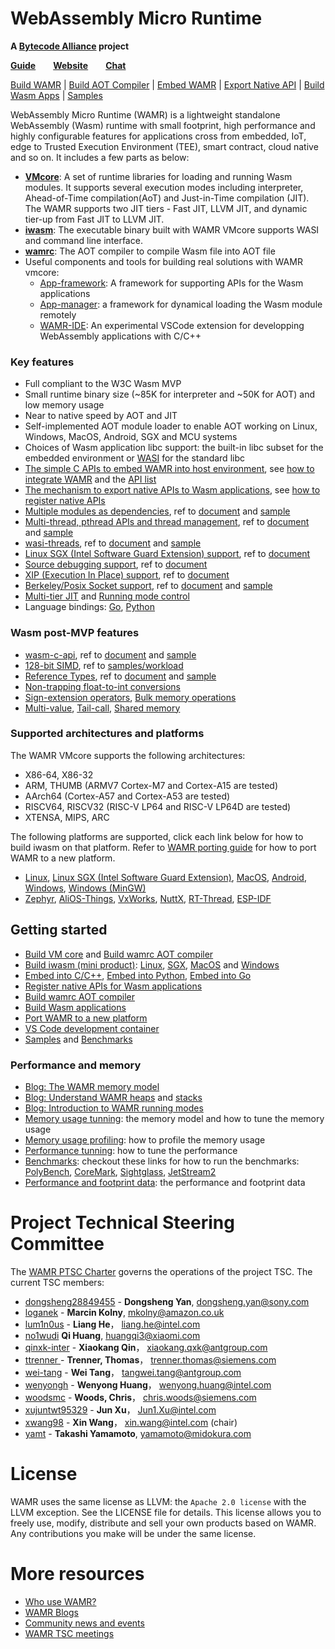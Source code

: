 # WebAssembly Micro Runtime


**A [Bytecode Alliance][BA] project**

[BA]: https://bytecodealliance.org/

**[Guide](https://wamr.gitbook.io/)**&emsp;&emsp;**[Website](https://bytecodealliance.github.io/wamr.dev)**&emsp;&emsp;**[Chat](https://bytecodealliance.zulipchat.com/#narrow/stream/290350-wamr)**

[Build WAMR](./doc/build_wamr.md) | [Build AOT Compiler](./wamr-compiler/README.md) | [Embed WAMR](./doc/embed_wamr.md) | [Export Native API](./doc/export_native_api.md) | [Build Wasm Apps](./doc/build_wasm_app.md) | [Samples](./samples/README.md)

WebAssembly Micro Runtime (WAMR) is a lightweight standalone WebAssembly (Wasm) runtime with small footprint, high performance and highly configurable features for applications cross from embedded, IoT, edge to Trusted Execution Environment (TEE), smart contract, cloud native and so on. It includes a few parts as below:
- [**VMcore**](./core/iwasm/): A set of runtime libraries for loading and running Wasm modules. It supports several execution modes including interpreter, Ahead-of-Time compilation(AoT) and Just-in-Time compilation (JIT). The WAMR supports two JIT tiers - Fast JIT, LLVM JIT, and dynamic tier-up from Fast JIT to LLVM JIT.
- [**iwasm**](./product-mini/): The executable binary built with WAMR VMcore supports WASI and command line interface.
- [**wamrc**](./wamr-compiler/): The AOT compiler to compile Wasm file into AOT file
- Useful components and tools for building real solutions with WAMR vmcore:
  - [App-framework](./core/app-framework/README.md): A framework for supporting APIs for the Wasm applications
  - [App-manager](./core/app-mgr/README.md): a framework for dynamical loading the Wasm module remotely
  - [WAMR-IDE](./test-tools/wamr-ide): An experimental VSCode extension for developping WebAssembly applications with C/C++


### Key features
- Full compliant to the W3C Wasm MVP
- Small runtime binary size (~85K for interpreter and ~50K for AOT) and low memory usage
- Near to native speed by AOT and JIT
- Self-implemented AOT module loader to enable AOT working on Linux, Windows, MacOS, Android, SGX and MCU systems
- Choices of Wasm application libc support: the built-in libc subset for the embedded environment or [WASI](https://github.com/WebAssembly/WASI) for the standard libc
- [The simple C APIs to embed WAMR into host environment](./doc/embed_wamr.md), see [how to integrate WAMR](./doc/embed_wamr.md) and the [API list](./core/iwasm/include/wasm_export.h)
- [The mechanism to export native APIs to Wasm applications](./doc/export_native_api.md), see [how to register native APIs](./doc/export_native_api.md)
- [Multiple modules as dependencies](./doc/multi_module.md), ref to [document](./doc/multi_module.md) and [sample](samples/multi-module)
- [Multi-thread, pthread APIs and thread management](./doc/pthread_library.md), ref to [document](./doc/pthread_library.md) and [sample](samples/multi-thread)
- [wasi-threads](./doc/pthread_impls.md#wasi-threads-new), ref to [document](./doc/pthread_impls.md#wasi-threads-new) and [sample](samples/wasi-threads)
- [Linux SGX (Intel Software Guard Extension) support](./doc/linux_sgx.md), ref to [document](./doc/linux_sgx.md)
- [Source debugging support](./doc/source_debugging.md), ref to [document](./doc/source_debugging.md)
- [XIP (Execution In Place) support](./doc/xip.md), ref to [document](./doc/xip.md)
- [Berkeley/Posix Socket support](./doc/socket_api.md), ref to [document](./doc/socket_api.md) and [sample](./samples/socket-api)
- [Multi-tier JIT](./product-mini#linux) and [Running mode control](https://bytecodealliance.github.io/wamr.dev/blog/introduction-to-wamr-running-modes/)
- Language bindings: [Go](./language-bindings/go/README.md), [Python](./language-bindings/python/README.md)

### Wasm post-MVP features
- [wasm-c-api](https://github.com/WebAssembly/wasm-c-api), ref to [document](doc/wasm_c_api.md) and [sample](samples/wasm-c-api)
- [128-bit SIMD](https://github.com/WebAssembly/simd), ref to [samples/workload](samples/workload)
- [Reference Types](https://github.com/WebAssembly/reference-types), ref to [document](doc/ref_types.md) and [sample](samples/ref-types)
- [Non-trapping float-to-int conversions](https://github.com/WebAssembly/nontrapping-float-to-int-conversions)
- [Sign-extension operators](https://github.com/WebAssembly/sign-extension-ops), [Bulk memory operations](https://github.com/WebAssembly/bulk-memory-operations)
- [Multi-value](https://github.com/WebAssembly/multi-value), [Tail-call](https://github.com/WebAssembly/tail-call), [Shared memory](https://github.com/WebAssembly/threads/blob/main/proposals/threads/Overview.md#shared-linear-memory)

### Supported architectures and platforms
The WAMR VMcore supports the following architectures:  
- X86-64, X86-32
- ARM, THUMB (ARMV7 Cortex-M7 and Cortex-A15 are tested)
- AArch64 (Cortex-A57 and Cortex-A53 are tested)
- RISCV64, RISCV32 (RISC-V LP64 and RISC-V LP64D are tested)
- XTENSA, MIPS, ARC

The following platforms are supported, click each link below for how to build iwasm on that platform. Refer to [WAMR porting guide](./doc/port_wamr.md) for how to port WAMR to a new platform.  
- [Linux](./product-mini/README.md#linux),  [Linux SGX (Intel Software Guard Extension)](./doc/linux_sgx.md),  [MacOS](./product-mini/README.md#macos),  [Android](./product-mini/README.md#android), [Windows](./product-mini/README.md#windows), [Windows (MinGW)](./product-mini/README.md#mingw)
- [Zephyr](./product-mini/README.md#zephyr),  [AliOS-Things](./product-mini/README.md#alios-things),  [VxWorks](./product-mini/README.md#vxworks), [NuttX](./product-mini/README.md#nuttx), [RT-Thread](./product-mini/README.md#RT-Thread), [ESP-IDF](./product-mini/README.md#esp-idf)


## Getting started
- [Build VM core](./doc/build_wamr.md) and [Build wamrc AOT compiler](./wamr-compiler/README.md)
- [Build iwasm (mini product)](./product-mini/README.md): [Linux](./product-mini/README.md#linux), [SGX](./doc/linux_sgx.md), [MacOS](./product-mini/README.md#macos) and [Windows](./product-mini/README.md#windows)
- [Embed into C/C++](./doc/embed_wamr.md), [Embed into Python](./language-bindings/python), [Embed into Go](./language-bindings/go)
- [Register native APIs for Wasm applications](./doc/export_native_api.md)
- [Build wamrc AOT compiler](./wamr-compiler/README.md)
- [Build Wasm applications](./doc/build_wasm_app.md)
- [Port WAMR to a new platform](./doc/port_wamr.md)
- [VS Code development container](./doc/devcontainer.md)
- [Samples](./samples) and [Benchmarks](./tests/benchmarks) 



### Performance and memory
- [Blog: The WAMR memory model](https://bytecodealliance.github.io/wamr.dev/blog/the-wamr-memory-model/)
- [Blog: Understand WAMR heaps](https://bytecodealliance.github.io/wamr.dev/blog/understand-the-wamr-heaps/) and [stacks](https://bytecodealliance.github.io/wamr.dev/blog/understand-the-wamr-stacks/)
- [Blog: Introduction to WAMR running modes](https://bytecodealliance.github.io/wamr.dev/blog/introduction-to-wamr-running-modes/)
- [Memory usage tunning](./doc/memory_tune.md): the memory model and how to tune the memory usage
- [Memory usage profiling](./doc/build_wamr.md#enable-memory-profiling-experiment): how to profile the memory usage
- [Performance tunning](./doc/perf_tune.md): how to tune the performance
- [Benchmarks](./tests/benchmarks): checkout these links for how to run the benchmarks: [PolyBench](./tests/benchmarks/polybench), [CoreMark](./tests/benchmarks/coremark), [Sightglass](./tests/benchmarks/sightglass), [JetStream2](./tests/benchmarks/jetstream)
- [Performance and footprint data](https://github.com/bytecodealliance/wasm-micro-runtime/wiki/Performance): the performance and footprint data



Project Technical Steering Committee
====================================
The [WAMR PTSC Charter](./TSC_Charter.md) governs the operations of the project TSC.
The current TSC members:
- [dongsheng28849455](https://github.com/dongsheng28849455) - **Dongsheng Yan**, <dongsheng.yan@sony.com>
- [loganek](https://github.com/loganek) - **Marcin Kolny**, <mkolny@amazon.co.uk>
- [lum1n0us](https://github.com/lum1n0us) - **Liang He**， <liang.he@intel.com>
- [no1wudi](https://github.com/no1wudi) **Qi Huang**, <huangqi3@xiaomi.com>
- [qinxk-inter](https://github.com/qinxk-inter) - **Xiaokang Qin**， <xiaokang.qxk@antgroup.com>
- [ttrenner ](https://github.com/ttrenner) - **Trenner, Thomas**， <trenner.thomas@siemens.com>
- [wei-tang](https://github.com/wei-tang) - **Wei Tang**， <tangwei.tang@antgroup.com>
- [wenyongh](https://github.com/wenyongh) - **Wenyong Huang**， <wenyong.huang@intel.com>
- [woodsmc](https://github.com/woodsmc) - **Woods, Chris**， <chris.woods@siemens.com>
- [xujuntwt95329](https://github.com/xujuntwt95329) - **Jun Xu**， <Jun1.Xu@intel.com>
- [xwang98](https://github.com/xwang98) - **Xin Wang**， <xin.wang@intel.com> (chair)
- [yamt](https://github.com/yamt) - **Takashi Yamamoto**, <yamamoto@midokura.com>


License
=======
WAMR uses the same license as LLVM: the `Apache 2.0 license` with the LLVM
exception. See the LICENSE file for details. This license allows you to freely
use, modify, distribute and sell your own products based on WAMR.
Any contributions you make will be under the same license.

# More resources
- [Who use WAMR?](https://github.com/bytecodealliance/wasm-micro-runtime/wiki)
- [WAMR Blogs](https://bytecodealliance.github.io/wamr.dev/blog/)
- [Community news and events](https://bytecodealliance.github.io/wamr.dev/events/)
- [WAMR TSC meetings](https://github.com/bytecodealliance/wasm-micro-runtime/wiki/TSC-meeting-notes)

